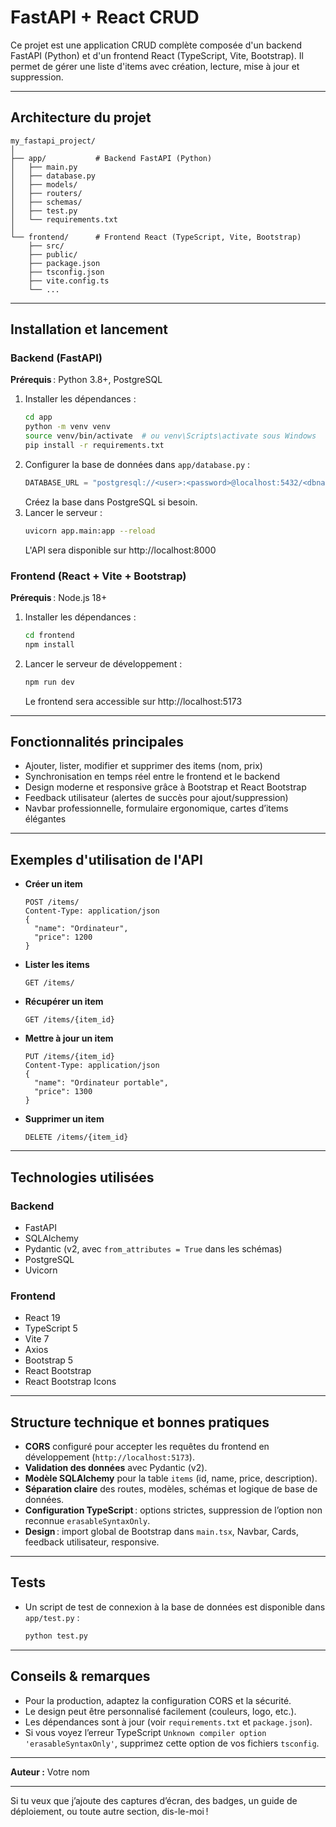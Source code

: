 # FastAPI + React CRUD

Ce projet est une application CRUD complète composée d'un backend FastAPI (Python) et d'un frontend React (TypeScript, Vite, Bootstrap). Il permet de gérer une liste d'items avec création, lecture, mise à jour et suppression.

---

## Architecture du projet

```
my_fastapi_project/
│
├── app/           # Backend FastAPI (Python)
│   ├── main.py
│   ├── database.py
│   ├── models/
│   ├── routers/
│   ├── schemas/
│   ├── test.py
│   └── requirements.txt
│
└── frontend/      # Frontend React (TypeScript, Vite, Bootstrap)
    ├── src/
    ├── public/
    ├── package.json
    ├── tsconfig.json
    ├── vite.config.ts
    └── ...
```

---

## Installation et lancement

### Backend (FastAPI)

**Prérequis** : Python 3.8+, PostgreSQL

1. Installer les dépendances :
   ```bash
   cd app
   python -m venv venv
   source venv/bin/activate  # ou venv\Scripts\activate sous Windows
   pip install -r requirements.txt
   ```
2. Configurer la base de données dans `app/database.py` :
   ```python
   DATABASE_URL = "postgresql://<user>:<password>@localhost:5432/<dbname>"
   ```
   Créez la base dans PostgreSQL si besoin.
3. Lancer le serveur :
   ```bash
   uvicorn app.main:app --reload
   ```
   L'API sera disponible sur http://localhost:8000

### Frontend (React + Vite + Bootstrap)

**Prérequis** : Node.js 18+

1. Installer les dépendances :
   ```bash
   cd frontend
   npm install
   ```
2. Lancer le serveur de développement :
   ```bash
   npm run dev
   ```
   Le frontend sera accessible sur http://localhost:5173

---

## Fonctionnalités principales

- Ajouter, lister, modifier et supprimer des items (nom, prix)
- Synchronisation en temps réel entre le frontend et le backend
- Design moderne et responsive grâce à Bootstrap et React Bootstrap
- Feedback utilisateur (alertes de succès pour ajout/suppression)
- Navbar professionnelle, formulaire ergonomique, cartes d’items élégantes

---

## Exemples d'utilisation de l'API

- **Créer un item**
  ```http
  POST /items/
  Content-Type: application/json
  {
    "name": "Ordinateur",
    "price": 1200
  }
  ```
- **Lister les items**
  ```http
  GET /items/
  ```
- **Récupérer un item**
  ```http
  GET /items/{item_id}
  ```
- **Mettre à jour un item**
  ```http
  PUT /items/{item_id}
  Content-Type: application/json
  {
    "name": "Ordinateur portable",
    "price": 1300
  }
  ```
- **Supprimer un item**
  ```http
  DELETE /items/{item_id}
  ```

---

## Technologies utilisées

### Backend

- FastAPI
- SQLAlchemy
- Pydantic (v2, avec `from_attributes = True` dans les schémas)
- PostgreSQL
- Uvicorn

### Frontend

- React 19
- TypeScript 5
- Vite 7
- Axios
- Bootstrap 5
- React Bootstrap
- React Bootstrap Icons

---

## Structure technique et bonnes pratiques

- **CORS** configuré pour accepter les requêtes du frontend en développement (`http://localhost:5173`).
- **Validation des données** avec Pydantic (v2).
- **Modèle SQLAlchemy** pour la table `items` (id, name, price, description).
- **Séparation claire** des routes, modèles, schémas et logique de base de données.
- **Configuration TypeScript** : options strictes, suppression de l’option non reconnue `erasableSyntaxOnly`.
- **Design** : import global de Bootstrap dans `main.tsx`, Navbar, Cards, feedback utilisateur, responsive.

---

## Tests

- Un script de test de connexion à la base de données est disponible dans `app/test.py` :
  ```bash
  python test.py
  ```

---

## Conseils & remarques

- Pour la production, adaptez la configuration CORS et la sécurité.
- Le design peut être personnalisé facilement (couleurs, logo, etc.).
- Les dépendances sont à jour (voir `requirements.txt` et `package.json`).
- Si vous voyez l’erreur TypeScript `Unknown compiler option 'erasableSyntaxOnly'`, supprimez cette option de vos fichiers `tsconfig`.

---

**Auteur :** Votre nom

---

Si tu veux que j’ajoute des captures d’écran, des badges, un guide de déploiement, ou toute autre section, dis-le-moi ! 